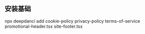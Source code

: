 ## 安装基础

npx deepdanci add cookie-policy privacy-policy terms-of-service promotional-header.tsx site-footer.tsx
